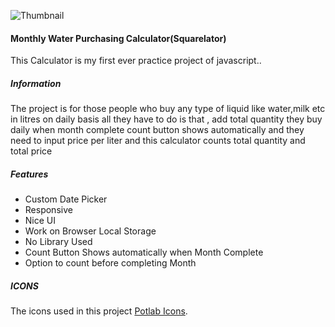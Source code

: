 ![Thumbnail](https://i.ibb.co/9cP0xd0/20221031-211131.png)
#### Monthly Water Purchasing Calculator(Squarelator)
This Calculator is my first ever practice project of javascript..
##### Information
The project is for those people who buy any type of liquid like water,milk etc in litres on daily basis all they have to do is that , add total quantity they buy daily when month complete count button shows automatically and they need to input price per liter and this calculator counts total quantity and total price
##### Features
- Custom Date Picker
- Responsive
- Nice UI
- Work on Browser Local Storage
- No Library Used
- Count Button Shows automatically when Month Complete
- Option to count before completing Month

##### ICONS
The icons used in this project [Potlab Icons](https://www.potlabicons.com/).

